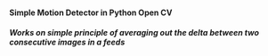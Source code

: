 #### Simple Motion Detector in Python Open CV

##### Works on simple principle of averaging out the delta between two consecutive images in a feeds